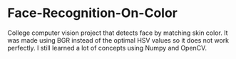 # Face-Recognition-On-Color

College computer vision project that detects face by matching skin color. It was made using BGR instead of the optimal HSV values so 
it does not work perfectly. I still learned a lot of concepts using Numpy and OpenCV.
